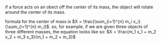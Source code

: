 if a force acts on an obect off the center of its mass, the object will rotate
around the center of its mass.

formula for the center of mass is $X = \frac{\sum_{i=1}^{n} m_i x_i}{\sum_{i=1}^{n} m_i}$.
so, for example, if we are given three objects of three different masses,
the equation looks like so: $X = \frac{m_1 x_1 + m_2 x_2 + m_3 x_3}{m_1 + m_2 + m_3}$
